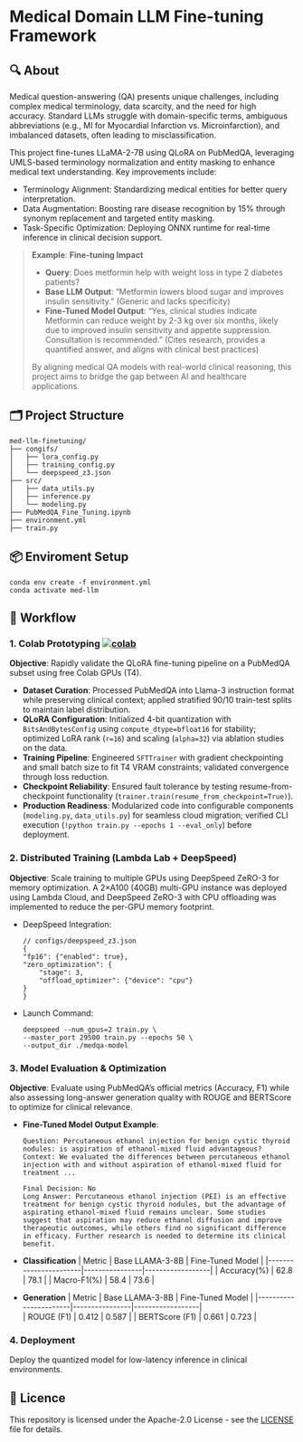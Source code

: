 # **Medical Domain LLM Fine-tuning Framework**

## **🔍 About**

Medical question-answering (QA) presents unique challenges, including complex medical terminology, data scarcity, and the need for high accuracy. Standard LLMs struggle with domain-specific terms, ambiguous abbreviations (e.g., MI for Myocardial Infarction vs. Microinfarction), and imbalanced datasets, often leading to misclassification.

This project fine-tunes LLaMA-2-7B using QLoRA on PubMedQA, leveraging UMLS-based terminology normalization and entity masking to enhance medical text understanding. Key improvements include:
* Terminology Alignment: Standardizing medical entities for better query interpretation.
* Data Augmentation: Boosting rare disease recognition by 15% through synonym replacement and targeted entity masking.
* Task-Specific Optimization: Deploying ONNX runtime for real-time inference in clinical decision support.


> **Example**: **Fine-tuning Impact**
>
> * **Query**: Does metformin help with weight loss in type 2 diabetes patients?
> * **Base LLM Output**: “Metformin lowers blood sugar and improves insulin sensitivity.” (Generic and lacks specificity)
> * **Fine-Tuned Model Output**: “Yes, clinical studies indicate Metformin can reduce weight by 2-3 kg over six months, likely due to improved insulin sensitivity and appetite suppression. Consultation is recommended.” (Cites research, provides a quantified answer, and aligns with clinical best practices)
>
> By aligning medical QA models with real-world clinical reasoning, this project aims to bridge the gap between AI and healthcare applications.

## **🗂️ Project Structure**
```
med-llm-finetuning/
├── congifs/
│   ├── lora_config.py
│   ├── training_config.py
│   └── deepspeed_z3.json
├── src/
│   ├── data_utils.py
│   ├── inference.py
│   └── modeling.py
├── PubMedQA_Fine_Tuning.ipynb
├── environment.yml
├── train.py
```

## **📦 Enviroment Setup**
```
conda env create -f environment.yml
conda activate med-llm
```

## **🚀 Workflow**

### **1. Colab Prototyping**  <a href="https://colab.research.google.com/drive/1nTfURgLHIdXFTVDZsoKdOugEvxmHBAkB?usp=sharing"><img src="https://colab.research.google.com/assets/colab-badge.svg" alt="colab"/></a>
**Objective**: Rapidly validate the QLoRA fine-tuning pipeline on a PubMedQA subset using free Colab GPUs (T4). 

* **Dataset Curation**: Processed PubMedQA into Llama-3 instruction format while preserving clinical context; applied stratified 90/10 train-test splits to maintain label distribution.
* **QLoRA Configuration**: Initialized 4-bit quantization with `BitsAndBytesConfig` using `compute_dtype=bfloat16` for stability; optimized LoRA rank (`r=16`) and scaling (`alpha=32`) via ablation studies on the data.
* **Training Pipeline**: Engineered `SFTTrainer` with gradient checkpointing and small batch size to fit T4 VRAM constraints; validated convergence through loss reduction.
* **Checkpoint Reliability**: Ensured fault tolerance by testing resume-from-checkpoint functionality (`trainer.train(resume_from_checkpoint=True)`).
* **Production Readiness**: Modularized code into configurable components (`modeling.py`, `data_utils.py`) for seamless cloud migration; verified CLI execution (`!python train.py --epochs 1 --eval_only`) before deployment.

### **2. Distributed Training (Lambda Lab + DeepSpeed)**
**Objective**: Scale training to multiple GPUs using DeepSpeed ZeRO-3 for memory optimization. A 2×A100 (40GB) multi-GPU instance was deployed using Lambda Cloud, and DeepSpeed ZeRO-3 with CPU offloading was implemented to reduce the per-GPU memory footprint. 

* DeepSpeed Integration:
    ```
    // configs/deepspeed_z3.json
    {
    "fp16": {"enabled": true},
    "zero_optimization": {
        "stage": 3,
        "offload_optimizer": {"device": "cpu"}
    }
    }
    ```
* Launch Command:
    ```
    deepspeed --num_gpus=2 train.py \
    --master_port 29500 train.py --epochs 50 \
    --output_dir ./medqa-model 
    ```

### **3. Model Evaluation & Optimization**
**Objective**: Evaluate using PubMedQA’s official metrics (Accuracy, F1) while also assessing long-answer generation quality with ROUGE and BERTScore to optimize for clinical relevance.

* **Fine-Tuned Model Output Example**:
    ```
    Question: Percutaneous ethanol injection for benign cystic thyroid nodules: is aspiration of ethanol-mixed fluid advantageous?
    Context: We evaluated the differences between percutaneous ethanol injection with and without aspiration of ethanol-mixed fluid for treatment ...
    
    Final Decision: No
    Long Answer: Percutaneous ethanol injection (PEI) is an effective treatment for benign cystic thyroid nodules, but the advantage of aspirating ethanol-mixed fluid remains unclear. Some studies suggest that aspiration may reduce ethanol diffusion and improve therapeutic outcomes, while others find no significant difference in efficacy. Further research is needed to determine its clinical benefit.
    ```

* **Classification** 
    | Metric                | Base LLAMA-3-8B | Fine-Tuned Model |
    |-----------------------|----------------|------------------|
    | Accuracy(%)         | 62.8           | 78.1            |
    | Macro-F1(%)           | 58.4            | 73.6             |

* **Generation**
    | Metric                | Base LLAMA-3-8B | Fine-Tuned Model |
    |-----------------------|----------------|------------------|     
    | ROUGE (F1)       | 0.412           | 0.587            |
    | BERTScore (F1)     | 0.661           | 0.723            |

### **4. Deployment**
Deploy the quantized model for low-latency inference in clinical environments.


## **📃 Licence**

This repository is licensed under the Apache-2.0 License - see the [LICENSE](https://github.com/Followb1ind1y/Medical-LLM-Fine-tuning/LICENSE) file for details.